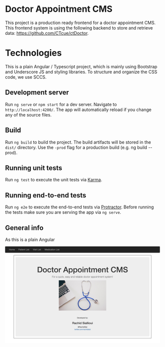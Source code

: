 # Doctor Appointment CMS

This project is a production ready frontend for a doctor appointment CMS.
This frontend system is using the following backend to store and retrieve data: https://github.com/CTcue/ctDoctor.

# Technologies

This is a plain Angular / Typescript project, which is mainly using Bootstrap and Underscore JS and styling libraries. To structure and organize the CSS code, we use SCCS.

## Development server
Run `ng serve` or `npm start` for a dev server. Navigate to `http://localhost:4200/`. The app will automatically reload if you change any of the source files.


## Build

Run `ng build` to build the project. The build artifacts will be stored in the `dist/` directory. Use the `-prod` flag for a production build (e.g. ng build --prod).

## Running unit tests

Run `ng test` to execute the unit tests via [Karma](https://karma-runner.github.io).

## Running end-to-end tests

Run `ng e2e` to execute the end-to-end tests via [Protractor](http://www.protractortest.org/).
Before running the tests make sure you are serving the app via `ng serve`.

## General info

As this is a plain Angular



![Alt text](Printscreen.png?raw=true "CMS")
